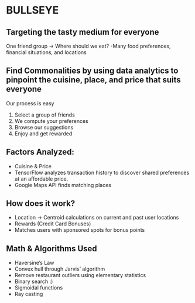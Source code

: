 # BULLSEYE
## Targeting the tasty medium for everyone
One friend group -> Where should we eat?
-Many food preferences, financial situations, and locations

## Find Commonalities by using data analytics to pinpoint the cuisine, place, and price that suits everyone
Our process is easy
 1. Select a group of friends
 2. We compute your preferences
 3. Browse our suggestions
 4. Enjoy and get rewarded

## Factors Analyzed:
- Cuisine & Price
- TensorFlow analyzes transaction history to discover shared preferences at an affordable price.
- Google Maps API finds matching places

## How does it work?
- Location -> Centroid calculations on current and past user locations
- Rewards (Credit Card Bonuses)
- Matches users with sponsored spots for bonus points

## Math & Algorithms Used
- Haversine’s Law
- Convex hull through Jarvis’ algorithm
- Remove restaurant outliers using elementary statistics
- Binary search :)
- Sigmoidal functions
- Ray casting
